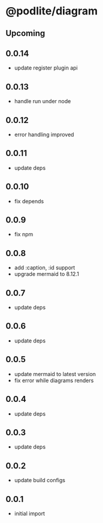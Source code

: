 # @podlite/diagram

## Upcoming
## 0.0.14
- update register plugin api
## 0.0.13
- handle run under node
## 0.0.12
- error handling improved 
## 0.0.11
- update deps
## 0.0.10
- fix depends
## 0.0.9
- fix npm
## 0.0.8
- add :caption, :id support
- upgrade mermaid to 8.12.1
## 0.0.7
- update deps
## 0.0.6
- update deps
## 0.0.5
- update mermaid to latest version
- fix error while diagrams renders

## 0.0.4
- update deps

## 0.0.3
- update deps
## 0.0.2
- update build configs
## 0.0.1
- initial import
